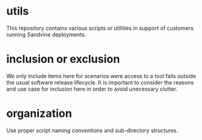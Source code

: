 # utils
This repository contains various scripts or utilities in support of customers running Sandvine deployments.

# inclusion or exclusion
We only include items here for scenarios were access to a tool falls outside the usual software release lifecycle. It is important to consider the reasons and use case for inclusion here in order to avoid unecessary clutter.

# organization
Use proper script naming conventions and sub-directory structures.
